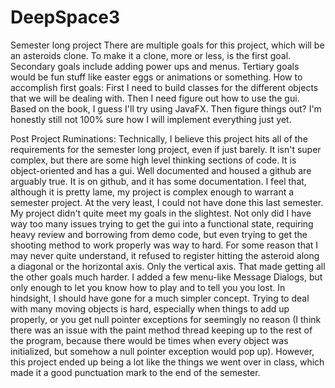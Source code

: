 # DeepSpace3
Semester long project
There are multiple goals for this project, which will be an asteroids clone. To make it a clone, more or less, is the first goal. Secondary goals include adding power ups and menus. Tertiary goals would be fun stuff like easter eggs or animations or something.
How to accomplish first goals:
First I need to build classes for the different objects that we will be dealing with.
Then I need figure out how to use the gui. Based on the book, I guess I'll try using JavaFX.
Then figure things out? I'm honestly still not 100% sure how I will implement everything just yet.





Post Project Ruminations:
Technically, I believe this project hits all of the requirements for the semester long project, even if just barely. It isn't super complex, but there are some high level thinking sections of code. It is object-oriented and has a gui. Well documented and housed a github are arguably true. It is on github, and it has some documentation. I feel that, although it is pretty lame, my project is complex enough to warrant a semester project. At the very least, I could not have done this last semester.
My project didn't quite meet my goals in the slightest. Not only did I have way too many issues trying to get the gui into a functional state, requiring heavy review and borrowing from demo code, but even trying to get the shooting method to work properly was way to hard. For some reason that I may never quite understand, it refused to register hitting the asteroid along a diagonal or the horizontal axis. Only the vertical axis. That made getting all the other goals much harder. I added a few menu-like Message Dialogs, but only enough to let you know how to play and to tell you you lost.
In hindsight, I should have gone for a much simpler concept. Trying to deal with many moving objects is hard, especially when things to add up properly, or you get null pointer exceptions for seemingly no reason (I think there was an issue with the paint method thread keeping up to the rest of the program, because there would be times when every object was initialized, but somehow a null pointer exception would pop up). However, this project ended up being a lot like the things we went over in class, which made it a good punctuation mark to the end of the semester.
